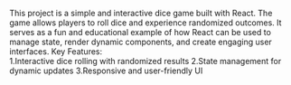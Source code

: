 This project is a simple and interactive dice game built with React. The game allows players to roll dice and experience randomized outcomes. It serves as a fun and educational example of how React can be used to manage state, render dynamic components, and create engaging user interfaces. 
Key Features:  
1.Interactive dice rolling with randomized results 
2.State management for dynamic updates
3.Responsive and user-friendly UI
